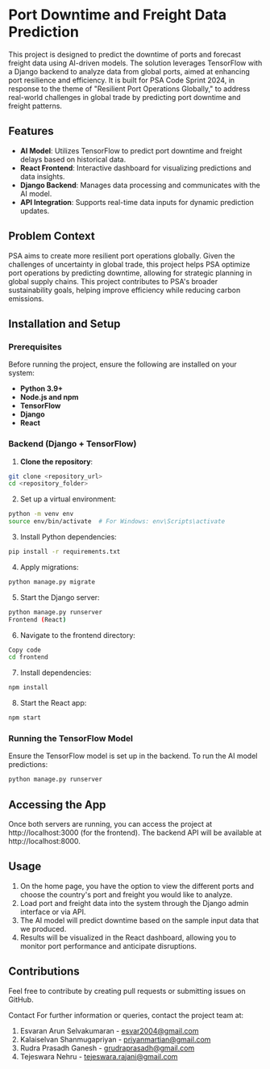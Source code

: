 # Port Downtime and Freight Data Prediction

This project is designed to predict the downtime of ports and forecast freight data using AI-driven models. The solution leverages TensorFlow with a Django backend to analyze data from global ports, aimed at enhancing port resilience and efficiency. It is built for PSA Code Sprint 2024, in response to the theme of "Resilient Port Operations Globally," to address real-world challenges in global trade by predicting port downtime and freight patterns.

## Features
- **AI Model**: Utilizes TensorFlow to predict port downtime and freight delays based on historical data.
- **React Frontend**: Interactive dashboard for visualizing predictions and data insights.
- **Django Backend**: Manages data processing and communicates with the AI model.
- **API Integration**: Supports real-time data inputs for dynamic prediction updates.

## Problem Context

PSA aims to create more resilient port operations globally. Given the challenges of uncertainty in global trade, this project helps PSA optimize port operations by predicting downtime, allowing for strategic planning in global supply chains. This project contributes to PSA's broader sustainability goals, helping improve efficiency while reducing carbon emissions.

## Installation and Setup

### Prerequisites
Before running the project, ensure the following are installed on your system:
- **Python 3.9+**
- **Node.js and npm**
- **TensorFlow**
- **Django**
- **React**

### Backend (Django + TensorFlow)
1. **Clone the repository**:
```bash
git clone <repository_url>
cd <repository_folder>
```
2. Set up a virtual environment:

```bash
python -m venv env
source env/bin/activate  # For Windows: env\Scripts\activate
```
3. Install Python dependencies:
```bash
pip install -r requirements.txt
```

4. Apply migrations:
```bash
python manage.py migrate
```

5. Start the Django server:
```bash
python manage.py runserver
Frontend (React)
```

6. Navigate to the frontend directory:
```bash
Copy code
cd frontend
```

7. Install dependencies:
```bash
npm install
```

8. Start the React app:
```bash
npm start
```

### Running the TensorFlow Model
Ensure the TensorFlow model is set up in the backend.
To run the AI model predictions:
```bash
python manage.py runserver
```

## Accessing the App
Once both servers are running, you can access the project at http://localhost:3000 (for the frontend). The backend API will be available at http://localhost:8000.

## Usage
1. On the home page, you have the option to view the different ports and choose the country's port and freight you would like to analyze.
2. Load port and freight data into the system through the Django admin interface or via API.
3. The AI model will predict downtime based on the sample input data that we produced.
4. Results will be visualized in the React dashboard, allowing you to monitor port performance and anticipate disruptions.

## Contributions
Feel free to contribute by creating pull requests or submitting issues on GitHub.

Contact
For further information or queries, contact the project team at:
1. Esvaran Arun Selvakumaran - esvar2004@gmail.com
2. Kalaiselvan Shanmugapriyan - priyanmartian@gmail.com
3. Rudra Prasadh Ganesh - grudraprasadh@gmail.com
4. Tejeswara Nehru - tejeswara.rajani@gmail.com
